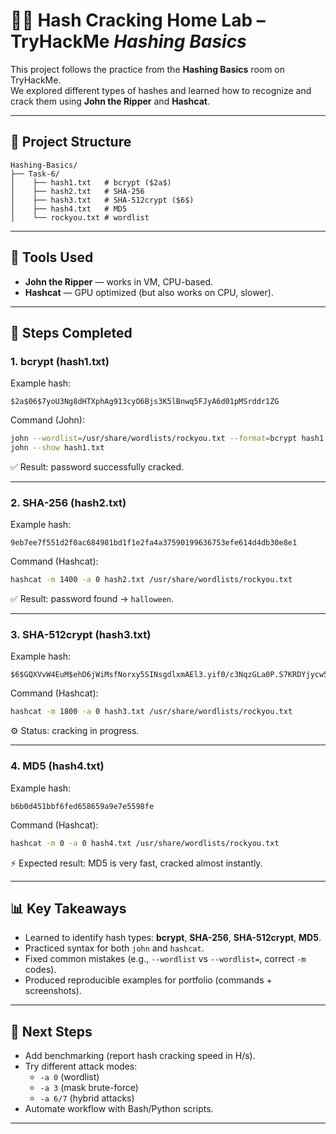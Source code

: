 # 🧑‍💻 Hash Cracking Home Lab – TryHackMe *Hashing Basics*

This project follows the practice from the **Hashing Basics** room on TryHackMe.  
We explored different types of hashes and learned how to recognize and crack them using **John the Ripper** and **Hashcat**.

---

## 📂 Project Structure

```
Hashing-Basics/
├── Task-6/
│    ├── hash1.txt   # bcrypt ($2a$)
│    ├── hash2.txt   # SHA-256
│    ├── hash3.txt   # SHA-512crypt ($6$)
│    ├── hash4.txt   # MD5
│    └── rockyou.txt # wordlist
```

---

## 🔑 Tools Used
- **John the Ripper** — works in VM, CPU-based.
- **Hashcat** — GPU optimized (but also works on CPU, slower).

---

## 📝 Steps Completed

### 1. bcrypt (hash1.txt)
Example hash:
```
$2a$06$7yoU3Ng8dHTXphAg913cyO6Bjs3K5lBnwq5FJyA6d01pMSrddr1ZG
```

Command (John):
```bash
john --wordlist=/usr/share/wordlists/rockyou.txt --format=bcrypt hash1.txt
john --show hash1.txt
```

✅ Result: password successfully cracked.

---

### 2. SHA-256 (hash2.txt)
Example hash:
```
9eb7ee7f551d2f0ac684981bd1f1e2fa4a37590199636753efe614d4db30e8e1
```

Command (Hashcat):
```bash
hashcat -m 1400 -a 0 hash2.txt /usr/share/wordlists/rockyou.txt
```

✅ Result: password found → `halloween`.

---

### 3. SHA-512crypt (hash3.txt)
Example hash:
```
$6$GQXVvW4EuM$ehD6jWiMsfNorxy5SINsgdlxmAEl3.yif0/c3NqzGLa0P.S7KRDYjycw5bnYkF5ZtB8wQy8KnskuWQS3Yr1wQ0
```

Command (Hashcat):
```bash
hashcat -m 1800 -a 0 hash3.txt /usr/share/wordlists/rockyou.txt
```

⚙️ Status: cracking in progress.

---

### 4. MD5 (hash4.txt)
Example hash:
```
b6b0d451bbf6fed658659a9e7e5598fe
```

Command (Hashcat):
```bash
hashcat -m 0 -a 0 hash4.txt /usr/share/wordlists/rockyou.txt
```

⚡ Expected result: MD5 is very fast, cracked almost instantly.

---

## 📊 Key Takeaways
- Learned to identify hash types: **bcrypt**, **SHA-256**, **SHA-512crypt**, **MD5**.
- Practiced syntax for both `john` and `hashcat`.
- Fixed common mistakes (e.g., `--wordlist` vs `--wordlist=`, correct `-m` codes).
- Produced reproducible examples for portfolio (commands + screenshots).

---

## 🚀 Next Steps
- Add benchmarking (report hash cracking speed in H/s).
- Try different attack modes:
  - `-a 0` (wordlist)  
  - `-a 3` (mask brute-force)  
  - `-a 6/7` (hybrid attacks)  
- Automate workflow with Bash/Python scripts.

---
